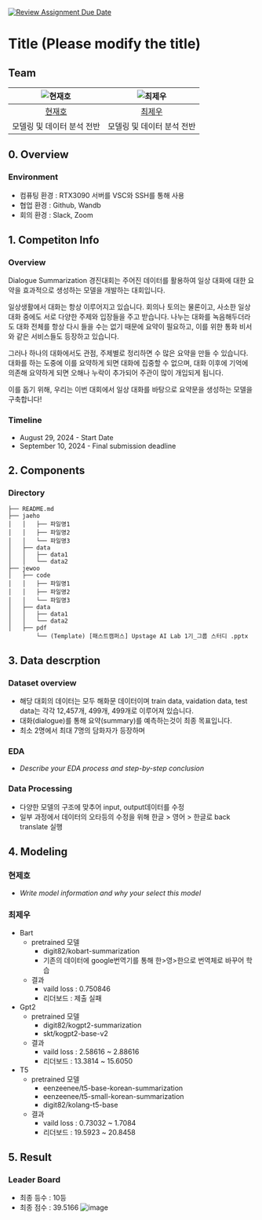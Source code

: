 [![Review Assignment Due Date](https://classroom.github.com/assets/deadline-readme-button-22041afd0340ce965d47ae6ef1cefeee28c7c493a6346c4f15d667ab976d596c.svg)](https://classroom.github.com/a/zHsKfIy0)
# Title (Please modify the title)
## Team



| ![현재호](https://avatars.githubusercontent.com/u/156163982?v=4) | ![최제우](https://avatars.githubusercontent.com/u/156163982?v=4) |
| :--------------------------------------------------------------: | :--------------------------------------------------------------: |
|            [현재호](https://github.com/dochyun123)             |            [최제우](https://github.com/UpstageAILab)             |
|                            모델링 및 데이터 분석 전반                             |                            모델링 및 데이터 분석 전반                             |

## 0. Overview
### Environment
- 컴퓨팅 환경 : RTX3090 서버를 VSC와 SSH를 통해 사용
- 협업 환경 : Github, Wandb
- 회의 환경 : Slack, Zoom

## 1. Competiton Info

### Overview

Dialogue Summarization 경진대회는 주어진 데이터를 활용하여 일상 대화에 대한 요약을 효과적으로 생성하는 모델을 개발하는 대회입니다. 

일상생활에서 대화는 항상 이루어지고 있습니다. 회의나 토의는 물론이고, 사소한 일상 대화 중에도 서로 다양한 주제와 입장들을 주고 받습니다. 나누는 대화를 녹음해두더라도 대화 전체를 항상 다시 들을 수는 없기 때문에 요약이 필요하고, 이를 위한 통화 비서와 같은 서비스들도 등장하고 있습니다.

그러나 하나의 대화에서도 관점, 주제별로 정리하면 수 많은 요약을 만들 수 있습니다. 대화를 하는 도중에 이를 요약하게 되면 대화에 집중할 수 없으며, 대화 이후에 기억에 의존해 요약하게 되면 오해나 누락이 추가되어 주관이 많이 개입되게 됩니다.

이를 돕기 위해, 우리는 이번 대회에서 일상 대화를 바탕으로 요약문을 생성하는 모델을 구축합니다!
### Timeline

- August 29, 2024 - Start Date
- September 10, 2024 - Final submission deadline

## 2. Components

### Directory


```
├── README.md
├── jaeho
│   │   ├── 파일명1
│   │   ├── 파일명2
│   │   └── 파일명3
│   ├── data
│   │   ├── data1
│   │   └── data2
├── jewoo
│   ├── code
│   │   ├── 파일명1
│   │   ├── 파일명2
│   │   └── 파일명3
│   ├── data
│   │   ├── data1
│   │   └── data2
│   ├── pdf
        └── (Template) [패스트캠퍼스] Upstage AI Lab 1기_그룹 스터디 .pptx
```

## 3. Data descrption

### Dataset overview

- 해당 대회의 데이터는 모두 해화문 데이터이며 train data, vaidation data, test data는 각각 12,457개, 499개, 499개로 이루어져 있습니다.
- 대화(dialogue)를 통해 요약(summary)를 예측하는것이 최종 목표입니다.
- 최소 2명에서 최대 7명의 담화자가 등장하며

### EDA

- _Describe your EDA process and step-by-step conclusion_

### Data Processing

- 다양한 모델의 구조에 맞추어 input, output데이터를 수정
- 일부 과정에서 데이터의 오타등의 수정을 위해 한글 > 영어 > 한글로 back translate 실행

## 4. Modeling

### 현제호

- _Write model information and why your select this model_

### 최제우

- Bart
  - pretrained 모델
    - digit82/kobart-summarization
    - 기존의 데이터에 google번역기를 통해 한>영>한으로 번역체로 바꾸어 학습
  - 결과
    - vaild loss : 0.750846
    - 리더보드 : 제출 실패
- Gpt2
  - pretrained 모델
    - digit82/kogpt2-summarization
    - skt/kogpt2-base-v2
  - 결과
    - vaild loss : 2.58616 ~ 2.88616
    - 리더보드 : 13.3814 ~ 15.6050
- T5
  - pretrained 모델
    - eenzeenee/t5-base-korean-summarization
    - eenzeenee/t5-small-korean-summarization
    - digit82/kolang-t5-base
  - 결과
    - vaild loss : 0.73032 ~ 1.7084
    - 리더보드 : 19.5923 ~ 20.8458

## 5. Result

### Leader Board

- 최종 등수 : 10등
- 최종 점수 : 39.5166
![image](https://github.com/user-attachments/assets/247029f8-9f4b-4916-82b6-592022381855)

